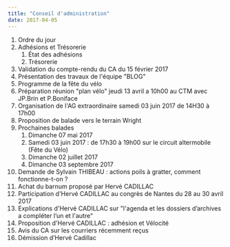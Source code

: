 ```yaml
---
title: "Conseil d'administration"
date: 2017-04-05
---
```


1. Ordre du jour
1. Adhésions et Trésorerie
   1. État des adhésions
   1. Trésorerie
1. Validation du compte-rendu du CA du 15 février 2017
1. Présentation des travaux de l'équipe "BLOG"
1. Programme de la fête du vélo
1. Préparation réunion "plan vélo" jeudi 13 avril a 10h00 au CTM avec JP.Brin et P.Boniface
1. Organisation de l'AG extraordinaire samedi 03 juin 2017 de 14H30 à 17h00
1. Proposition de balade vers le terrain Wright
1. Prochaines balades
   1. Dimanche 07 mai 2017
   1. Samedi 03 juin 2017 : de 17h30 à 19h00 sur le circuit altermobile (Fête du Vélo)
   1. Dimanche 02 juillet 2017
   1. Dimanche 03 septembre 2017
1. Demande de Sylvain THIBEAU : actions poils à gratter, comment fonctionne-t-on ?
1. Achat du barnum proposé par Hervé CADILLAC
1. Participation d'Hervé CADILLAC au congrès de Nantes du 28 au 30 avril 2017
1. Explications d'Hervé CADILLAC sur "l'agenda et les dossiers d’archives a compléter l’un et l'autre"
1. Proposition d'Hervé CADILLAC : adhésion et Vélocité
1. Avis du CA sur les courriers récemment reçus
1. Démission d’Hervé Cadillac
